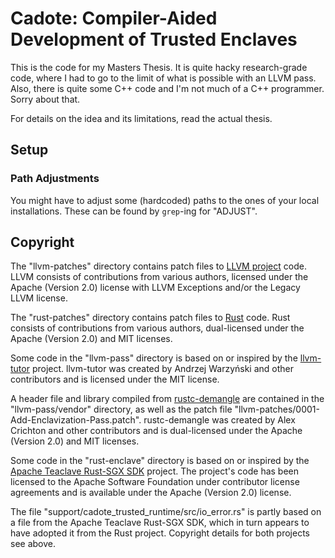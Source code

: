 Cadote: Compiler-Aided Development of Trusted Enclaves
======================================================

This is the code for my Masters Thesis. It is quite hacky research-grade code, where I had to go to the limit of what is possible with an LLVM pass. Also, there is quite some C++ code and I'm not much of a C++ programmer. Sorry about that.

For details on the idea and its limitations, read the actual thesis.

Setup
-----
### Path Adjustments
You might have to adjust some (hardcoded) paths to the ones of your local installations. These can be found by `grep`-ing for "ADJUST".

Copyright
---------
The "llvm-patches" directory contains patch files to [LLVM project](https://github.com/llvm/llvm-project) code. LLVM consists of contributions from various authors, licensed under the Apache (Version 2.0) license with LLVM Exceptions and/or the Legacy LLVM license.

The "rust-patches" directory contains patch files to [Rust](https://github.com/rust-lang/rust) code. Rust consists of contributions from various authors, dual-licensed under the Apache (Version 2.0) and MIT licenses.

Some code in the "llvm-pass" directory is based on or inspired by the [llvm-tutor](https://github.com/banach-space/llvm-tutor) project. llvm-tutor was created by Andrzej Warzyński and other contributors and is licensed under the MIT license.

A header file and library compiled from [rustc-demangle](https://github.com/alexcrichton/rustc-demangle) are contained in the "llvm-pass/vendor" directory, as well as the patch file "llvm-patches/0001-Add-Enclavization-Pass.patch". rustc-demangle was created by Alex Crichton and other contributors and is dual-licensed under the Apache (Version 2.0) and MIT licenses.

Some code in the "rust-enclave" directory is based on or inspired by the [Apache Teaclave Rust-SGX SDK](https://github.com/apache/incubator-teaclave-sgx-sdk) project. The project's code has been licensed to the Apache Software Foundation under contributor license agreements and is available under the Apache (Version 2.0) license.

The file "support/cadote_trusted_runtime/src/io_error.rs" is partly based on a file from the Apache Teaclave Rust-SGX SDK, which in turn appears to have adopted it from the Rust project. Copyright details for both projects see above.
